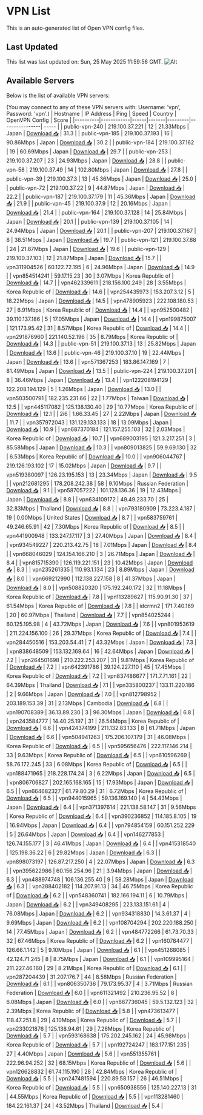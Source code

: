 # VPN List

This is an auto-generated list of Open VPN config files.

## Last Updated

This list was last updated on: Sun, 25 May 2025 11:59:56 GMT.
![Alt](https://repobeats.axiom.co/api/embed/186b98318ef1479477931607c1ad7d823f12451f.svg "Repobeats analytics image")

## Available Servers

Below is the list of available VPN servers:

(You may connect to any of these VPN servers with: Username: 'vpn', Password: 'vpn'.)
| Hostname | IP Address | Ping | Speed | Country | OpenVPN Config | Score |
|----------|------------|------|-------|---------|----------------| ----- |
| public-vpn-240 | 219.100.37.221 | 12 | 21.33Mbps | Japan | [Download 📥](./configs/server_0_JP.ovpn) | 31.3 |
| public-vpn-185 | 219.100.37.193 | 16 | 90.86Mbps | Japan | [Download 📥](./configs/server_1_JP.ovpn) | 30.2 |
| public-vpn-184 | 219.100.37.162 | 19 | 60.69Mbps | Japan | [Download 📥](./configs/server_2_JP.ovpn) | 29.7 |
| public-vpn-253 | 219.100.37.207 | 23 | 24.93Mbps | Japan | [Download 📥](./configs/server_3_JP.ovpn) | 28.8 |
| public-vpn-58 | 219.100.37.49 | 14 | 102.80Mbps | Japan | [Download 📥](./configs/server_4_JP.ovpn) | 27.8 |
| public-vpn-39 | 219.100.37.3 | 13 | 45.36Mbps | Japan | [Download 📥](./configs/server_5_JP.ovpn) | 25.0 |
| public-vpn-72 | 219.100.37.22 | 9 | 44.87Mbps | Japan | [Download 📥](./configs/server_6_JP.ovpn) | 22.2 |
| public-vpn-187 | 219.100.37.179 | 11 | 45.36Mbps | Japan | [Download 📥](./configs/server_7_JP.ovpn) | 21.9 |
| public-vpn-45 | 219.100.37.9 | 12 | 20.16Mbps | Japan | [Download 📥](./configs/server_8_JP.ovpn) | 21.4 |
| public-vpn-164 | 219.100.37.128 | 14 | 25.84Mbps | Japan | [Download 📥](./configs/server_9_JP.ovpn) | 20.1 |
| public-vpn-139 | 219.100.37.105 | 14 | 24.94Mbps | Japan | [Download 📥](./configs/server_10_JP.ovpn) | 20.1 |
| public-vpn-207 | 219.100.37.167 | 8 | 38.51Mbps | Japan | [Download 📥](./configs/server_11_JP.ovpn) | 19.7 |
| public-vpn-121 | 219.100.37.88 | 24 | 21.87Mbps | Japan | [Download 📥](./configs/server_12_JP.ovpn) | 19.6 |
| public-vpn-129 | 219.100.37.103 | 12 | 21.87Mbps | Japan | [Download 📥](./configs/server_13_JP.ovpn) | 15.7 |
| vpn311904526 | 60.122.72.195 | 6 | 24.96Mbps | Japan | [Download 📥](./configs/server_14_JP.ovpn) | 14.9 |
| vpn854514241 | 59.17.15.23 | 30 | 3.07Mbps | Korea Republic of | [Download 📥](./configs/server_15_KR.ovpn) | 14.7 |
| vpn462339611 | 218.156.100.249 | 28 | 3.55Mbps | Korea Republic of | [Download 📥](./configs/server_16_KR.ovpn) | 14.6 |
| vpn254435973 | 153.207.3.12 | 5 | 18.22Mbps | Japan | [Download 📥](./configs/server_17_JP.ovpn) | 14.5 |
| vpn478905923 | 222.108.180.53 | 27 | 6.91Mbps | Korea Republic of | [Download 📥](./configs/server_18_KR.ovpn) | 14.4 |
| vpn952500482 | 39.110.137.186 | 5 | 17.05Mbps | Japan | [Download 📥](./configs/server_19_JP.ovpn) | 14.4 |
| vpn199875007 | 121.173.95.42 | 31 | 8.57Mbps | Korea Republic of | [Download 📥](./configs/server_20_KR.ovpn) | 14.4 |
| vpn291876960 | 221.140.52.196 | 35 | 8.79Mbps | Korea Republic of | [Download 📥](./configs/server_21_KR.ovpn) | 14.3 |
| public-vpn-51 | 219.100.37.13 | 13 | 25.82Mbps | Japan | [Download 📥](./configs/server_22_JP.ovpn) | 13.6 |
| public-vpn-46 | 219.100.37.10 | 19 | 22.44Mbps | Japan | [Download 📥](./configs/server_23_JP.ovpn) | 13.6 |
| vpn571367253 | 183.86.147.169 | 7 | 81.49Mbps | Japan | [Download 📥](./configs/server_24_JP.ovpn) | 13.5 |
| public-vpn-224 | 219.100.37.201 | 8 | 36.46Mbps | Japan | [Download 📥](./configs/server_25_JP.ovpn) | 13.4 |
| vpn122208194129 | 122.208.194.129 | 5 | 1.26Mbps | Japan | [Download 📥](./configs/server_26_JP.ovpn) | 13.0 |
| vpn503500791 | 182.235.231.66 | 22 | 1.77Mbps | Taiwan | [Download 📥](./configs/server_27_TW.ovpn) | 12.5 |
| vpn445117082 | 125.138.130.40 | 29 | 10.77Mbps | Korea Republic of | [Download 📥](./configs/server_28_KR.ovpn) | 12.1 |
| 2i6 | 1.66.33.45 | 27 | 2.22Mbps | Japan | [Download 📥](./configs/server_29_JP.ovpn) | 11.7 |
| vpn357972043 | 131.129.133.133 | 18 | 13.09Mbps | Japan | [Download 📥](./configs/server_30_JP.ovpn) | 10.9 |
| vpn687370184 | 121.157.255.103 | 32 | 2.03Mbps | Korea Republic of | [Download 📥](./configs/server_31_KR.ovpn) | 10.7 |
| vpn689003195 | 121.3.217.251 | 3 | 85.58Mbps | Japan | [Download 📥](./configs/server_32_JP.ovpn) | 10.3 |
| vpn809013825 | 59.9.69.130 | 32 | 6.53Mbps | Korea Republic of | [Download 📥](./configs/server_33_KR.ovpn) | 10.0 |
| vpn906044767 | 219.126.193.102 | 17 | 15.02Mbps | Japan | [Download 📥](./configs/server_34_JP.ovpn) | 9.7 |
| vpn519380097 | 126.23.195.153 | 13 | 23.34Mbps | Japan | [Download 📥](./configs/server_35_JP.ovpn) | 9.5 |
| vpn212681295 | 178.208.242.38 | 58 | 9.10Mbps | Russian Federation | [Download 📥](./configs/server_36_RU.ovpn) | 9.1 |
| vpn587057222 | 101.128.136.36 | 19 | 12.43Mbps | Japan | [Download 📥](./configs/server_37_JP.ovpn) | 8.8 |
| vpn634109172 | 49.49.233.70 | 25 | 32.83Mbps | Thailand | [Download 📥](./configs/server_38_TH.ovpn) | 8.8 |
| vpn793180909 | 73.223.4.187 | 19 | 0.00Mbps | United States | [Download 📥](./configs/server_39_US.ovpn) | 8.7 |
| vpn583759761 | 49.246.65.91 | 42 | 7.30Mbps | Korea Republic of | [Download 📥](./configs/server_40_KR.ovpn) | 8.5 |
| vpn441900948 | 133.247.17.117 | 3 | 27.40Mbps | Japan | [Download 📥](./configs/server_41_JP.ovpn) | 8.4 |
| vpn934549227 | 220.213.42.75 | 18 | 7.01Mbps | Japan | [Download 📥](./configs/server_42_JP.ovpn) | 8.4 |
| vpn668046029 | 124.154.166.210 | 3 | 26.71Mbps | Japan | [Download 📥](./configs/server_43_JP.ovpn) | 8.4 |
| vpn815715390 | 126.119.221.151 | 23 | 10.42Mbps | Japan | [Download 📥](./configs/server_44_JP.ovpn) | 8.3 |
| vpn235261335 | 110.93.1.134 | 23 | 8.89Mbps | Japan | [Download 📥](./configs/server_45_JP.ovpn) | 8.0 |
| vpn669212990 | 112.138.227.158 | 8 | 41.37Mbps | Japan | [Download 📥](./configs/server_46_JP.ovpn) | 8.0 |
| vpn508820320 | 175.192.240.172 | 32 | 11.18Mbps | Korea Republic of | [Download 📥](./configs/server_47_KR.ovpn) | 7.8 |
| vpn113289627 | 115.90.91.30 | 37 | 61.54Mbps | Korea Republic of | [Download 📥](./configs/server_48_KR.ovpn) | 7.8 |
| idcrmn2 | 171.7.40.169 | 20 | 60.97Mbps | Thailand | [Download 📥](./configs/server_49_TH.ovpn) | 7.7 |
| vpn854025244 | 60.125.195.98 | 4 | 43.72Mbps | Japan | [Download 📥](./configs/server_50_JP.ovpn) | 7.6 |
| vpn801953619 | 211.224.156.100 | 26 | 29.37Mbps | Korea Republic of | [Download 📥](./configs/server_51_KR.ovpn) | 7.4 |
| vpn284450516 | 153.203.54.41 | 7 | 43.32Mbps | Japan | [Download 📥](./configs/server_52_JP.ovpn) | 7.3 |
| vpn838648509 | 153.132.169.64 | 16 | 42.64Mbps | Japan | [Download 📥](./configs/server_53_JP.ovpn) | 7.2 |
| vpn264501698 | 210.222.253.207 | 31 | 9.81Mbps | Korea Republic of | [Download 📥](./configs/server_54_KR.ovpn) | 7.2 |
| vpn642391786 | 39.124.227.110 | 45 | 17.45Mbps | Korea Republic of | [Download 📥](./configs/server_55_KR.ovpn) | 7.2 |
| vpn837486677 | 171.7.71.161 | 22 | 64.39Mbps | Thailand | [Download 📥](./configs/server_56_TH.ovpn) | 7.1 |
| vpn335800237 | 133.11.220.186 | 2 | 9.66Mbps | Japan | [Download 📥](./configs/server_57_JP.ovpn) | 7.0 |
| vpn812798952 | 203.189.153.39 | 31 | 2.13Mbps | Cambodia | [Download 📥](./configs/server_58_KH.ovpn) | 6.8 |
| vpn190708389 | 36.13.89.230 | 3 | 96.30Mbps | Japan | [Download 📥](./configs/server_59_JP.ovpn) | 6.8 |
| vpn243584777 | 14.40.25.197 | 31 | 26.54Mbps | Korea Republic of | [Download 📥](./configs/server_60_KR.ovpn) | 6.6 |
| vpn424374199 | 211.132.83.133 | 8 | 61.71Mbps | Japan | [Download 📥](./configs/server_61_JP.ovpn) | 6.6 |
| vpn504941263 | 175.206.107.179 | 31 | 46.08Mbps | Korea Republic of | [Download 📥](./configs/server_62_KR.ovpn) | 6.5 |
| vpn595656476 | 222.117.146.214 | 33 | 9.63Mbps | Korea Republic of | [Download 📥](./configs/server_63_KR.ovpn) | 6.5 |
| vpn610596269 | 58.76.172.245 | 33 | 6.08Mbps | Korea Republic of | [Download 📥](./configs/server_64_KR.ovpn) | 6.5 |
| vpn188471965 | 218.228.174.24 | 3 | 6.22Mbps | Japan | [Download 📥](./configs/server_65_JP.ovpn) | 6.5 |
| vpn806706827 | 202.165.168.165 | 15 | 17.93Mbps | Japan | [Download 📥](./configs/server_66_JP.ovpn) | 6.5 |
| vpn664682327 | 61.79.80.29 | 31 | 6.72Mbps | Korea Republic of | [Download 📥](./configs/server_67_KR.ovpn) | 6.5 |
| vpn944015965 | 59.136.169.140 | 4 | 54.43Mbps | Japan | [Download 📥](./configs/server_68_JP.ovpn) | 6.4 |
| vpn371397614 | 221.138.58.147 | 31 | 9.56Mbps | Korea Republic of | [Download 📥](./configs/server_69_KR.ovpn) | 6.4 |
| vpn390236852 | 114.185.8.105 | 19 | 16.94Mbps | Japan | [Download 📥](./configs/server_70_JP.ovpn) | 6.4 |
| vpn794854159 | 60.151.252.229 | 5 | 26.64Mbps | Japan | [Download 📥](./configs/server_71_JP.ovpn) | 6.4 |
| vpn146277853 | 126.74.155.177 | 3 | 46.41Mbps | Japan | [Download 📥](./configs/server_72_JP.ovpn) | 6.4 |
| vpn415318540 | 125.198.36.22 | 6 | 29.82Mbps | Japan | [Download 📥](./configs/server_73_JP.ovpn) | 6.3 |
| vpn898073197 | 126.87.217.250 | 4 | 22.07Mbps | Japan | [Download 📥](./configs/server_74_JP.ovpn) | 6.3 |
| vpn395622986 | 60.156.254.96 | 21 | 3.94Mbps | Japan | [Download 📥](./configs/server_75_JP.ovpn) | 6.3 |
| vpn488974748 | 106.136.255.40 | 9 | 58.28Mbps | Japan | [Download 📥](./configs/server_76_JP.ovpn) | 6.3 |
| vpn288402182 | 114.207.91.13 | 34 | 46.75Mbps | Korea Republic of | [Download 📥](./configs/server_77_KR.ovpn) | 6.2 |
| vpn548360741 | 182.166.194.11 | 6 | 10.79Mbps | Japan | [Download 📥](./configs/server_78_JP.ovpn) | 6.2 |
| vpn349408295 | 223.133.151.61 | 4 | 76.08Mbps | Japan | [Download 📥](./configs/server_79_JP.ovpn) | 6.2 |
| vpn934318830 | 14.3.61.37 | 4 | 9.69Mbps | Japan | [Download 📥](./configs/server_80_JP.ovpn) | 6.2 |
| vpn108704294 | 202.220.188.250 | 14 | 77.45Mbps | Japan | [Download 📥](./configs/server_81_JP.ovpn) | 6.2 |
| vpn484772266 | 61.73.70.33 | 32 | 67.46Mbps | Korea Republic of | [Download 📥](./configs/server_82_KR.ovpn) | 6.2 |
| vpn160784477 | 126.66.1.142 | 5 | 9.10Mbps | Japan | [Download 📥](./configs/server_83_JP.ovpn) | 6.1 |
| vpn451268085 | 42.124.71.245 | 8 | 8.75Mbps | Japan | [Download 📥](./configs/server_84_JP.ovpn) | 6.1 |
| vpn109995164 | 211.227.46.160 | 29 | 8.21Mbps | Korea Republic of | [Download 📥](./configs/server_85_KR.ovpn) | 6.1 |
| vpn287204439 | 31.207.176.7 | 44 | 8.58Mbps | Russian Federation | [Download 📥](./configs/server_86_RU.ovpn) | 6.1 |
| vpn806350736 | 79.173.95.37 | 4 | 3.71Mbps | Russian Federation | [Download 📥](./configs/server_87_RU.ovpn) | 6.0 |
| vpn611321492 | 210.236.95.52 | 8 | 6.08Mbps | Japan | [Download 📥](./configs/server_88_JP.ovpn) | 6.0 |
| vpn867736045 | 59.5.132.123 | 32 | 2.39Mbps | Korea Republic of | [Download 📥](./configs/server_89_KR.ovpn) | 5.8 |
| vpn473613477 | 118.47.251.8 | 29 | 4.10Mbps | Korea Republic of | [Download 📥](./configs/server_90_KR.ovpn) | 5.7 |
| vpn233021876 | 125.138.94.61 | 29 | 7.26Mbps | Korea Republic of | [Download 📥](./configs/server_91_KR.ovpn) | 5.7 |
| vpn593168638 | 175.202.245.162 | 24 | 45.98Mbps | Korea Republic of | [Download 📥](./configs/server_92_KR.ovpn) | 5.7 |
| vpn192724247 | 183.177.151.235 | 27 | 4.40Mbps | Japan | [Download 📥](./configs/server_93_JP.ovpn) | 5.6 |
| vpn551355761 | 222.96.94.252 | 32 | 68.15Mbps | Korea Republic of | [Download 📥](./configs/server_94_KR.ovpn) | 5.6 |
| vpn126628832 | 61.74.115.190 | 28 | 42.84Mbps | Korea Republic of | [Download 📥](./configs/server_95_KR.ovpn) | 5.5 |
| vpn247481594 | 220.89.58.157 | 26 | 46.51Mbps | Korea Republic of | [Download 📥](./configs/server_96_KR.ovpn) | 5.5 |
| vpn650938556 | 125.140.227.13 | 31 | 44.55Mbps | Korea Republic of | [Download 📥](./configs/server_97_KR.ovpn) | 5.5 |
| vpn113281460 | 184.22.161.37 | 24 | 43.52Mbps | Thailand | [Download 📥](./configs/server_98_TH.ovpn) | 5.4 |
